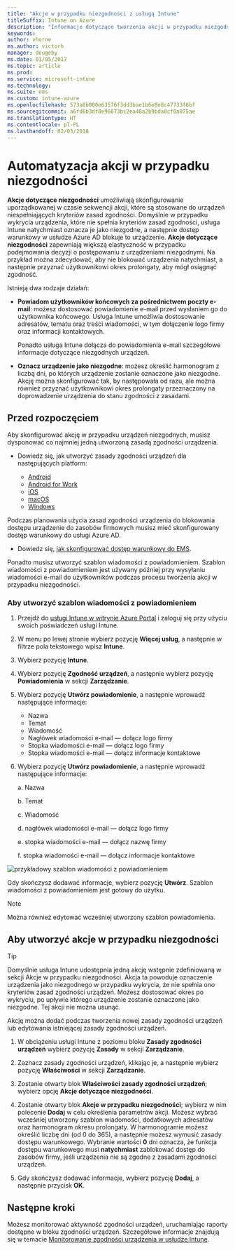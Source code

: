 ```yaml
---
title: "Akcje w przypadku niezgodności z usługą Intune"
titleSuffix: Intune on Azure
description: "Informacje dotyczące tworzenia akcji w przypadku niezgodności z usługą Intune"
keywords: 
author: vhorne
ms.author: victorh
manager: dougeby
ms.date: 01/05/2017
ms.topic: article
ms.prod: 
ms.service: microsoft-intune
ms.technology: 
ms.suite: ems
ms.custom: intune-azure
ms.openlocfilehash: 573a8b000e63576f3dd3bae1b6e8e8c47733f6bf
ms.sourcegitcommit: a6fd6b3df8e96673bc2ea48a2b9bda0cf0a875ae
ms.translationtype: HT
ms.contentlocale: pl-PL
ms.lasthandoff: 02/03/2018
---
```

# <a name="automate-actions-for-noncompliance"></a>Automatyzacja akcji w przypadku niezgodności

**Akcje dotyczące niezgodności** umożliwiają skonfigurowanie uporządkowanej w czasie sekwencji akcji, które są stosowane do urządzeń niespełniających kryteriów zasad zgodności. Domyślnie w przypadku wykrycia urządzenia, które nie spełnia kryteriów zasad zgodności, usługa Intune natychmiast oznacza je jako niezgodne, a następnie dostęp warunkowy w usłudze Azure AD blokuje to urządzenie. **Akcje dotyczące niezgodności** zapewniają większą elastyczność w przypadku podejmowania decyzji o postępowaniu z urządzeniami niezgodnymi. Na przykład można zdecydować, aby nie blokować urządzenia natychmiast, a następnie przyznać użytkownikowi okres prolongaty, aby mógł osiągnąć zgodność.

Istnieją dwa rodzaje działań:

-   **Powiadom użytkowników końcowych za pośrednictwem poczty e-mail**: możesz dostosować powiadomienie e-mail przed wysłaniem go do użytkownika końcowego. Usługa Intune umożliwia dostosowanie adresatów, tematu oraz treści wiadomości, w tym dołączenie logo firmy oraz informacji kontaktowych.

    Ponadto usługa Intune dołącza do powiadomienia e-mail szczegółowe informacje dotyczące niezgodnych urządzeń.

-   **Oznacz urządzenie jako niezgodne**: możesz określić harmonogram z liczbą dni, po których urządzenie zostanie oznaczone jako niezgodne. Akcję można skonfigurować tak, by następowała od razu, ale można również przyznać użytkownikowi okres prolongaty przeznaczony na doprowadzenie urządzenia do stanu zgodności z zasadami.

## <a name="before-you-begin"></a>Przed rozpoczęciem

Aby skonfigurować akcję w przypadku urządzeń niezgodnych, musisz dysponować co najmniej jedną utworzoną zasadą zgodności urządzenia. 

- Dowiedz się, jak utworzyć zasady zgodności urządzeń dla następujących platform:

    -   [Android](compliance-policy-create-android.md)
    -   [Android for Work](compliance-policy-create-android-for-work.md)
    -   [iOS](compliance-policy-create-ios.md)
    -   [macOS](compliance-policy-create-mac-os.md)
    -   [Windows](compliance-policy-create-windows.md)

Podczas planowania użycia zasad zgodności urządzenia do blokowania dostępu urządzenie do zasobów firmowych musisz mieć skonfigurowany dostęp warunkowy do usługi Azure AD. 

- Dowiedz się, [jak skonfigurować dostęp warunkowy do EMS](https://docs.microsoft.com/azure/active-directory/active-directory-conditional-access).

Ponadto musisz utworzyć szablon wiadomości z powiadomieniem. Szablon wiadomości z powiadomieniem jest używany później przy wysyłaniu wiadomości e-mail do użytkowników podczas procesu tworzenia akcji w przypadku niezgodności.

### <a name="to-create-a-notification-message-template"></a>Aby utworzyć szablon wiadomości z powiadomieniem

1. Przejdź do [usługi Intune w witrynie Azure Portal](https://portal.azure.com) i zaloguj się przy użyciu swoich poświadczeń usługi Intune.
2. W menu po lewej stronie wybierz pozycję **Więcej usług**, a następnie w filtrze pola tekstowego wpisz **Intune**.
3. Wybierz pozycję **Intune**.
4. Wybierz pozycję **Zgodność urządzeń**, a następnie wybierz pozycję **Powiadomienia** w sekcji **Zarządzanie**.
5. Wybierz pozycję **Utwórz powiadomienie**, a następnie wprowadź następujące informacje:
    - Nazwa
    - Temat
    - Wiadomość
    - Nagłówek wiadomości e-mail — dołącz logo firmy
    - Stopka wiadomości e-mail — dołącz logo firmy
    - Stopka wiadomości e-mail — dołącz informacje kontaktowe

5. Wybierz pozycję **Utwórz powiadomienie**, a następnie wprowadź następujące informacje:

    a. Nazwa

    b. Temat

    c.  Wiadomość

    d. nagłówek wiadomości e-mail — dołącz logo firmy

    e. stopka wiadomości e-mail — dołącz nazwę firmy

    f. stopka wiadomości e-mail — dołącz informacje kontaktowe

![przykładowy szablon wiadomości z powiadomieniem](./media/actionsfornoncompliance-1.PNG)

Gdy skończysz dodawać informacje, wybierz pozycję **Utwórz**. Szablon wiadomości z powiadomieniem jest gotowy do użytku.

> [!NOTE]
> Można również edytować wcześniej utworzony szablon powiadomienia.

## <a name="to-create-actions-for-noncompliance"></a>Aby utworzyć akcje w przypadku niezgodności

> [!TIP]
> Domyślnie usługa Intune udostępnia jedną akcję wstępnie zdefiniowaną w sekcji Akcje w przypadku niezgodności. Akcja ta powoduje oznaczenie urządzenia jako niezgodnego w przypadku wykrycia, że nie spełnia ono kryteriów zasad zgodności urządzeń. Możesz dostosować okres po wykryciu, po upływie którego urządzenie zostanie oznaczone jako niezgodne. Tej akcji nie można usunąć.

Akcję można dodać podczas tworzenia nowej zasady zgodności urządzeń lub edytowania istniejącej zasady zgodności urządzeń.

1.  W obciążeniu usługi Intune z poziomu bloku **Zasady zgodności urządzeń** wybierz pozycję **Zasady** w sekcji **Zarządzanie**.

2.  Zaznacz zasady zgodności urządzeń, klikając je, a następnie wybierz pozycję **Właściwości** w sekcji **Zarządzanie**.

3.  Zostanie otwarty blok **Właściwości zasady zgodności urządzeń**; wybierz opcję **Akcje dotyczące niezgodności**.

4.  Zostanie otwarty blok **Akcje w przypadku niezgodności**; wybierz w nim polecenie **Dodaj** w celu określenia parametrów akcji. Możesz wybrać wcześniej utworzony szablon wiadomości, dodatkowych adresatów oraz harmonogram okresu prolongaty. W harmonogramie możesz określić liczbę dni (od 0 do 365), a następnie możesz wymusić zasady dostępu warunkowego. Wybranie wartości **0** dni oznacza, że funkcja dostępu warunkowego musi **natychmiast** zablokować dostęp do zasobów firmy, jeśli urządzenia nie są zgodne z zasadami zgodności urządzeń.

5.  Gdy skończysz dodawać informacje, wybierz pozycję **Dodaj**, a następnie przycisk **OK**.

## <a name="next-steps"></a>Następne kroki
Możesz monitorować aktywność zgodności urządzeń, uruchamiając raporty dostępne w bloku zgodności urządzeń. Szczegółowe informacje znajdują się w temacie [Monitorowanie zgodności urządzenia w usłudze Intune](device-compliance-monitor.md).
